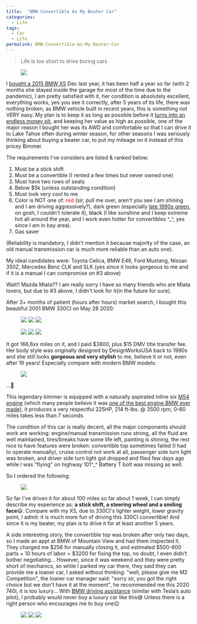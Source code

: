 ```yaml
---
title:  "BMW Convertible As My Beater Car"
categories: 
  - Life
tags:
  - Car
  - Life 
permalink: BMW-Convertible-As-My-Beater-Car
---
```


> Life is too short to drive boring cars
<figure class="third">
<a href="/assets/images/posts/2020-06-03-BMW-As-My-Beater-Car/Life_s_Too_Short_to_Drive_Boring_Cars.png"><img src="/assets/images/posts/2020-06-03-BMW-As-My-Beater-Car/Life_s_Too_Short_to_Drive_Boring_Cars.png"></a>
</figure>

I [bought a 2015 BMW X5](https://youtu.be/cW-8o_rfh8s) Dec last year, it has been half a year so far (with 2 months she stayed inside the garage for most of the time due to the pandemic), I am pretty satisfied with it, her condition is absolutely excellent, everything works, yes you see it correctly, after 5 years of its life, there was nothing broken, as BMW vehicle built in recent years, this is something not VERY easy.  My plan is to keep it as long as possible before it [turns into an endless money pit](https://www.motor1.com/reviews/406108/bmw-maintenance-cost/), and keeping her value as high as possible, one of the major reason I bought her was its AWD and comfortable so that I can drive it to Lake Tahoe often during winter season, for other seasons I was seriously thinking about buying a beater car, to put my mileage on it instead of this pricey Bimmer.

The requirements I've considers are listed & ranked below:

>
1. Must be a stick shift
2. Must be a convertible (I rented a few times but never owned one)
3. Must have two rows of seats
4. Below $5k (unless outstanding condition)
5. Must look very cool to me
6. Color is NOT one of: <span style="color: red">red</span> (sir, pull me over, aren't you see I am shining and I am driving aggressively?), <span style="color: dark green">dark green</span> (especially [late 1990s green](https://www.miata.net/gallery/images/91brg.jpg), on gosh, I couldn't tolerate it), <span style="color: black">black</span> (I like sunshine and I keep extreme hot all around the year, and I work even hotter for convertibles ^_^, yes since I am in bay area).
7. Gas saver


(Reliability is mandatory, I didn't mention it because majority of the case, an old manual transmission car is much more reliable than an auto one).

My ideal candidates were: Toyota Celica, BMW E46, Ford Mustang, Nissan 350Z, Mercedes Benz CLK and SLK (yes since it looks gorgeous to me and if it is a manual I can compromise on #3 above)

Wait!! Mazda Miata??  I am really sorry I have so many friends who are Miata lovers, but due to #3 above, I didn't look for it(in the future for sure).

After 3+ months of patient (hours after hours) market search, I bought this beautiful 2001 BMW 330CI on May 28 2020:

<figure class="third">
    <a href="/assets/images/posts/2020-06-03-BMW-As-My-Beater-Car/330CI-1.jpg"><img src="/assets/images/posts/2020-06-03-BMW-As-My-Beater-Car/330CI-1.jpg"></a>
    <a href="/assets/images/posts/2020-06-03-BMW-As-My-Beater-Car/330CI-2.jpg"><img src="/assets/images/posts/2020-06-03-BMW-As-My-Beater-Car/330CI-2.jpg"></a>
    <a href="/assets/images/posts/2020-06-03-BMW-As-My-Beater-Car/330CI-3.jpg"><img src="/assets/images/posts/2020-06-03-BMW-As-My-Beater-Car/330CI-3.jpg"></a>
</figure>
<figure class="third">
    <a href="/assets/images/posts/2020-06-03-BMW-As-My-Beater-Car/stick-shift.jpg"><img src="/assets/images/posts/2020-06-03-BMW-As-My-Beater-Car/stick-shift.jpg"></a>
    <a href="/assets/images/posts/2020-06-03-BMW-As-My-Beater-Car/330CI-4.jpg"><img src="/assets/images/posts/2020-06-03-BMW-As-My-Beater-Car/330CI-4.jpg"></a>
    <a href="/assets/images/posts/2020-06-03-BMW-As-My-Beater-Car/330CI-Spec.png"><img src="/assets/images/posts/2020-06-03-BMW-As-My-Beater-Car/330CI-Spec.png"></a>
</figure>

It got 166,6xx miles on it, and I paid $3800, plus $15 DMV title transfer fee.  Her body style was originally designed by DesignWorksUSA back to 1990s and she still looks **gorgeous and very stylish** to me, believe it or not, even after 19 years!  Especially compare with modern BMW models:

<figure>
<a href="/assets/images/posts/2020-06-03-BMW-As-My-Beater-Car/BWM-kidney-future.png"><img src="/assets/images/posts/2020-06-03-BMW-As-My-Beater-Car/BWM-kidney-future.png"></a>
</figure>

...:rofl:

This legendary bimmer is equipped with a naturally aspirated inline six [M54 engine](https://en.wikipedia.org/wiki/BMW_M54) (which many people believe it was [one of the best engine BMW ever made](https://bimmerlife.com/2018/10/19/the-5-best-bmw-engines-post-1990/)), it produces a very respectful 225HP, 214 ft-lbs. @ 3500 rpm, 0-60 miles takes less than 7 seconds.

The condition of this car is really decent, all the major components should work are working: engine/manual transmission runs strong, all the fluid are well maintained, tires/breaks have some life left, painting is shining, the rest nice to have features were broken: convertible top sometimes failed (I had to operate manually), cruise control not work at all, passenger side turn light was broken, and driver side turn light got dropped and flied few days ago while I was "flying" on highway 101^_^  Battery T bolt was missing as well.

So I ordered the following:
<figure>
<a href="/assets/images/posts/2020-06-03-BMW-As-My-Beater-Car/amz-orders.png"><img src="/assets/images/posts/2020-06-03-BMW-As-My-Beater-Car/amz-orders.png"></a>
</figure>

So far I've driven it for about 100 miles so far about 1 week, I can simply describe my experience as: **a stick shift, a steering wheel and a smiling face**:smiley:.  Compare with my X5, due to 330CI's lighter weight, lower gravity point, I admit: it is much more fun of driving this 330CI convertible!  And since it is my beater, my plan is to drive it for at least another 5 years.

A side interesting story, the convertible top was broken after only two days, so I made an appt at BMW of Mountain View and had them inspected it.  They charged me $256 for manually closing it, and estimated $500-600 parts + 10 hours of labor = $3200 for fixing the top, no doubt, I even didn’t bother negotiating…
However, since it was weekend and they were pretty short of mechanics, so while I parked my car there, they said they can provide me a loaner car, I asked without thinking: "well, please give me M2 Competition", the loaner car manager said: "sorry sir, you got the right choice but we don't have it at the moment", he recommended me this 2020 740i, it is too luxury... With [BMW driving assistance](https://www.bmw.com/en/innovation/the-main-driver-assistance-systems.html) (similar with Tesla’s auto pilot), I probably would never buy a luxury car like this:sweat_smile:  Unless there is a right person who encourages me to buy one:wink:
<figure class="third">
    <a href="/assets/images/posts/2020-06-03-BMW-As-My-Beater-Car/740i-1.jpg"><img src="/assets/images/posts/2020-06-03-BMW-As-My-Beater-Car/740i-1.jpg"></a>
    <a href="/assets/images/posts/2020-06-03-BMW-As-My-Beater-Car/740i-2.jpg"><img src="/assets/images/posts/2020-06-03-BMW-As-My-Beater-Car/740i-2.jpg"></a>
    <a href="/assets/images/posts/2020-06-03-BMW-As-My-Beater-Car/740i-drive.jpg"><img src="/assets/images/posts/2020-06-03-BMW-As-My-Beater-Car/740i-drive.jpg"></a>
</figure>
